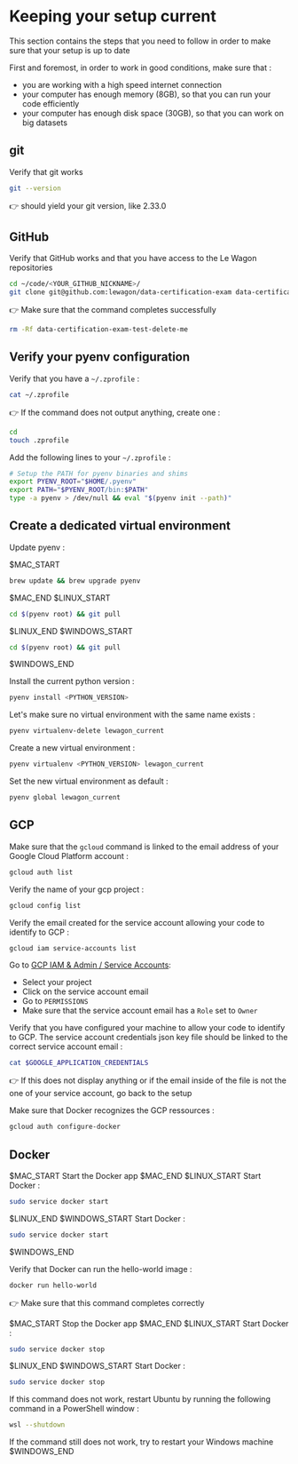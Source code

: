 
# Keeping your setup current

This section contains the steps that you need to follow in order to make sure that your setup is up to date

First and foremost, in order to work in good conditions, make sure that :
- you are working with a high speed internet connection
- your computer has enough memory (8GB), so that you can run your code efficiently
- your computer has enough disk space (30GB), so that you can work on big datasets

## git

Verify that git works

``` bash
git --version
```

👉 should yield your git version, like 2.33.0

## GitHub

Verify that GitHub works and that you have access to the Le Wagon repositories

``` bash
cd ~/code/<YOUR_GITHUB_NICKNAME>/
git clone git@github.com:lewagon/data-certification-exam data-certification-exam-test-delete-me
```

👉 Make sure that the command completes successfully

``` bash
rm -Rf data-certification-exam-test-delete-me
```

## Verify your pyenv configuration

Verify that you have a `~/.zprofile` :

``` bash
cat ~/.zprofile
```

👉 If the command does not output anything, create one :

``` bash
cd
touch .zprofile
```

Add the following lines to your `~/.zprofile` :

``` bash
# Setup the PATH for pyenv binaries and shims
export PYENV_ROOT="$HOME/.pyenv"
export PATH="$PYENV_ROOT/bin:$PATH"
type -a pyenv > /dev/null && eval "$(pyenv init --path)"
```

## Create a dedicated virtual environment

Update pyenv :

$MAC_START
``` bash
brew update && brew upgrade pyenv
```
$MAC_END
$LINUX_START
``` bash
cd $(pyenv root) && git pull
```
$LINUX_END
$WINDOWS_START
``` bash
cd $(pyenv root) && git pull
```
$WINDOWS_END

Install the current python version :

```bash
pyenv install <PYTHON_VERSION>
```

Let's make sure no virtual environment with the same name exists :

```bash
pyenv virtualenv-delete lewagon_current
```

Create a new virtual environment :

```bash
pyenv virtualenv <PYTHON_VERSION> lewagon_current
```

Set the new virtual environment as default :

```bash
pyenv global lewagon_current
```

## GCP

Make sure that the `gcloud` command is linked to the email address of your Google Cloud Platform account :

``` bash
gcloud auth list
```

Verify the name of your gcp project :

``` bash
gcloud config list
```

Verify the email created for the service account allowing your code to identify to GCP :

``` bash
gcloud iam service-accounts list
```

Go to [GCP IAM & Admin / Service Accounts](https://console.cloud.google.com/iam-admin/serviceaccounts):
- Select your project
- Click on the service account email
- Go to `PERMISSIONS`
- Make sure that the service account email has a `Role` set to `Owner`

Verify that you have configured your machine to allow your code to identify to GCP. The service account credentials json key file should be linked to the correct service account email :

``` bash
cat $GOOGLE_APPLICATION_CREDENTIALS
```

👉 If this does not display anything or if the email inside of the file is not the one of your service account, go back to the setup

Make sure that Docker recognizes the GCP ressources :

``` bash
gcloud auth configure-docker
```

## Docker

$MAC_START
Start the Docker app
$MAC_END
$LINUX_START
Start Docker :

``` bash
sudo service docker start
```
$LINUX_END
$WINDOWS_START
Start Docker :

``` bash
sudo service docker start
```
$WINDOWS_END

Verify that Docker can run the hello-world image :

``` bash
docker run hello-world
```

👉 Make sure that this command completes correctly

$MAC_START
Stop the Docker app
$MAC_END
$LINUX_START
Start Docker :

``` bash
sudo service docker stop
```
$LINUX_END
$WINDOWS_START
Start Docker :

``` bash
sudo service docker stop
```

If this command does not work, restart Ubuntu by running the following command in a PowerShell window :

``` bash
wsl --shutdown
```

If the command still does not work, try to restart your Windows machine
$WINDOWS_END
